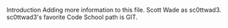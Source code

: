 Introduction
Adding more information to this file.
Scott Wade as sc0ttwad3. sc0ttwad3's favorite Code School path is GIT.

